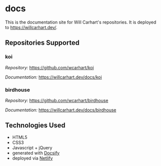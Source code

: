 # docs
This is the documentation site for Will Carhart's repositories. It is deployed to https://willcarhart.dev/.

## Repositories Supported
### koi
_Repository:_ https://github.com/wcarhart/koi

_Documentation:_ https://willcarhart.dev/docs/koi

### birdhouse

_Repository:_ https://github.com/wcarhart/birdhouse

_Documentation:_ https://willcarhart.dev/docs/birdhouse

## Technologies Used
* HTML5
* CSS3
* Javascript + jQuery
* generated with [Docsify](https://docsify.js.org/#/)
* deployed via [Netlify](https://www.netlify.com)